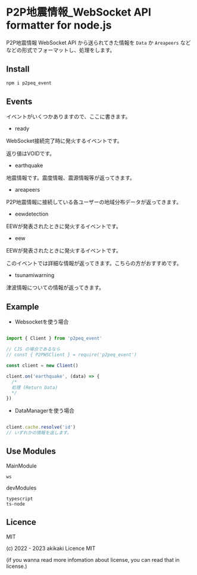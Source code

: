 # P2P地震情報_WebSocket API formatter for node.js

P2P地震情報 WebSocket API から送られてきた情報を `Data` か `Areapeers` などなどの形式でフォーマットし、処理をします。

## Install

```cmd
npm i p2peq_event
```

## Events

イベントがいくつかありますので、ここに書きます。

- ready

WebSocket接続完了時に発火するイベントです。

返り値はVOIDです。

- earthquake

地震情報です。震度情報、震源情報等が返ってきます。

- areapeers

P2P地震情報に接続している各ユーザーの地域分布データが返ってきます。

- eewdetection

EEWが発表されたときに発火するイベントです。

- eew

EEWが発表されたときに発火するイベントです。

このイベントでは詳細な情報が返ってきます。こちらの方がおすすめです。

- tsunamiwarning

津波情報についての情報が返ってきます。

## Example

- Websocketを使う場合

```ts

import { Client } from 'p2peq_event'

// CJS の場合であるなら
// const { P2PWSClient } = require('p2peq_event')

const client = new Client()

client.on('earthquake', (data) => {
  /*
  処理 (Return Data)
  */
})

```

- DataManagerを使う場合

```ts

client.cache.resolve('id')
// いずれかの情報を返します。
```

## Use Modules

MainModule

```npm
ws
```

devModules

```npm
typescript
ts-node
```

## Licence

MIT

(c) 2022 - 2023 akikaki Licence MIT

(if you wanna read more infomation about license, you can read that in license.)
